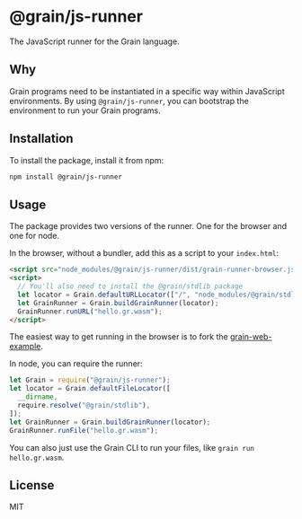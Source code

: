# @grain/js-runner

The JavaScript runner for the Grain language.

## Why

Grain programs need to be instantiated in a specific way within JavaScript environments. By using `@grain/js-runner`, you can bootstrap the environment to run your Grain programs.

## Installation

To install the package, install it from npm:

```sh
npm install @grain/js-runner
```

## Usage

The package provides two versions of the runner. One for the browser and one for node.

In the browser, without a bundler, add this as a script to your `index.html`:

```html
<script src="node_modules/@grain/js-runner/dist/grain-runner-browser.js"></script>
<script>
  // You'll also need to install the @grain/stdlib package
  let locator = Grain.defaultURLLocator(["/", "node_modules/@grain/stdlib"]);
  let GrainRunner = Grain.buildGrainRunner(locator);
  GrainRunner.runURL("hello.gr.wasm");
</script>
```

The easiest way to get running in the browser is to fork the [grain-web-example](https://github.com/grain-lang/grain-web-example).

In node, you can require the runner:

```js
let Grain = require("@grain/js-runner");
let locator = Grain.defaultFileLocator([
  __dirname,
  require.resolve("@grain/stdlib"),
]);
let GrainRunner = Grain.buildGrainRunner(locator);
GrainRunner.runFile("hello.gr.wasm");
```

You can also just use the Grain CLI to run your files, like `grain run hello.gr.wasm`.

## License

MIT
